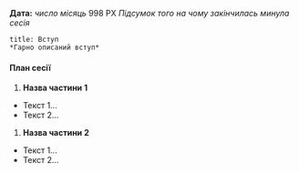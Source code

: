 **Дата:** *число місяць* 998 РХ
*Підсумок того на чому закінчилась минула сесія*
```ad-note
title: Вступ
*Гарно описаний вступ*
```
#### План сесії
1. **Назва частини 1**
- Текст 1...
- Текст 2...
1. **Назва частини 2**
- Текст 1...
- Текст 2...